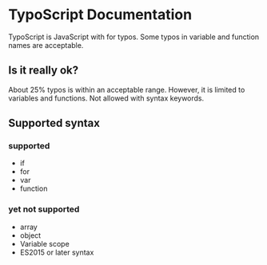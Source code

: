 # TypoScript Documentation

TypoScript is JavaScript with for typos.
Some typos in variable and function names are acceptable.

## Is it really ok?

About 25% typos is within an acceptable range.
However, it is limited to variables and functions.
Not allowed with syntax keywords.

## Supported syntax

### supported

* if
* for
* var 
* function

### yet not supported

* array
* object
* Variable scope
* ES2015 or later syntax